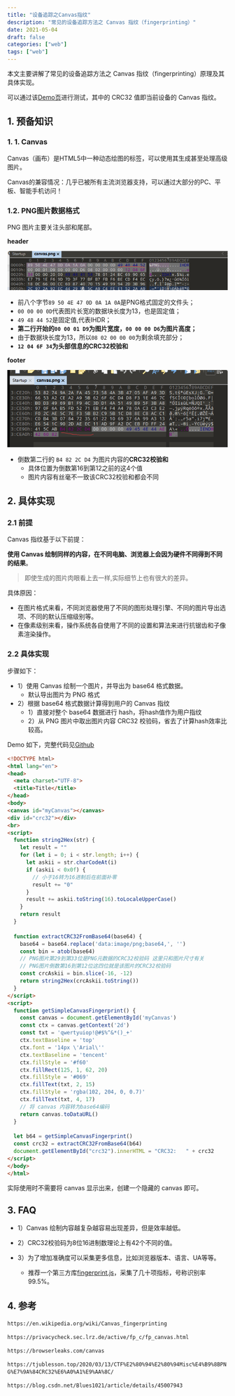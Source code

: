 ```yaml
---
title: "设备追踪之Canvas指纹"
description: "常见的设备追踪方法之 Canvas 指纹（fingerprinting）"
date: 2021-05-04
draft: false
categories: ["web"]
tags: ["web"]
---
```


本文主要讲解了常见的设备追踪方法之 Canvas 指纹（fingerprinting）原理及其具体实现。

可以通过该[Demo页][demo]进行测试，其中的 CRC32 值即当前设备的  Canvas 指纹。

<!--more-->

## 1. 预备知识

### 1. 1. Canvas

Canvas（画布）是HTML5中一种动态绘图的标签，可以使用其生成甚至处理高级图片。

Canvas的兼容情况：几乎已被所有主流浏览器支持，可以通过大部分的PC、平板、智能手机访问！

### 1.2. PNG图片数据格式

PNG 图片主要关注头部和尾部。



**header**

![png-header][png-header]



- 前八个字节`89 50 4E 47 0D 0A 1A 0A`是PNG格式固定的文件头；
- `00 00 00 0D`代表图片长宽的数据块长度为13，也是固定值；
- `49 48 44 52`是固定值,代表IHDR；
- **第二行开始的`00 00 01 D9`为图片宽度，`00 00 00 D6`为图片高度；**
- 由于数据块长度为13，所以`08 02 00 00 00`为剩余填充部分；
- **`12 04 6F 34`为头部信息的CRC32校验和**



**footer**

![png-footer][png-footer]

* 倒数第二行的 `B4 82 2C D4` 为图片内容的**CRC32校验和**
  * 具体位置为倒数第16到第12之前的这4个值
  * 图片内容有丝毫不一致该CRC32校验和都会不同



## 2. 具体实现

### 2.1 前提

Canvas 指纹基于以下前提：

**使用 Canvas 绘制同样的内容，在不同电脑、浏览器上会因为硬件不同得到不同的结果**。

> 即使生成的图片肉眼看上去一样,实际细节上也有很大的差异。

具体原因：

* 在图片格式来看，不同浏览器使用了不同的图形处理引擎、不同的图片导出选项、不同的默认压缩级别等。
* 在像素级别来看，操作系统各自使用了不同的设置和算法来进行抗锯齿和子像素渲染操作。



### 2.2 具体实现

步骤如下：

* 1）使用 Canvas 绘制一个图片，并导出为 base64 格式数据。
  * 默认导出图片为 PNG 格式
* 2）根据  base64 格式数据计算得到用户的 Canvas 指纹
  * 1）直接对整个  base64 数据进行 hash，将hash值作为用户指纹
  * 2）从 PNG 图片中取出图片内容 CRC32 校验码，省去了计算hash效率比较高。

Demo 如下，完整代码见[Github][github]

```html
<!DOCTYPE html>
<html lang="en">
<head>
  <meta charset="UTF-8">
  <title>Title</title>
</head>
<body>
<canvas id="myCanvas"></canvas>
<div id="crc32"></div>
<br>
<script>
  function string2Hex(str) {
    let result = ""
    for (let i = 0; i < str.length; i++) {
      let askii = str.charCodeAt(i)
      if (askii < 0x0f) {
        // 小于16转为16进制后在前面补零
        result += "0"
      }
      result += askii.toString(16).toLocaleUpperCase()
    }
    return result
  }

  function extractCRC32FromBase64(base64) {
    base64 = base64.replace('data:image/png;base64,', '')
    const bin = atob(base64)
    // PNG图片第29到第33位是PNG元数据的CRC32校验码 这里只和图片尺寸有关
    // PNG图片倒数第16到第12位这四位就是该图片的CRC32校验码
    const crcAskii = bin.slice(-16, -12)
    return string2Hex(crcAskii.toString())
  }
</script>
<script>
  function getSimpleCanvasFingerprint() {
    const canvas = document.getElementById('myCanvas')
    const ctx = canvas.getContext('2d')
    const txt = 'qwertyuiop!@#$%^&*()_+'
    ctx.textBaseline = 'top'
    ctx.font = '14px \'Arial\''
    ctx.textBaseline = 'tencent'
    ctx.fillStyle = '#f60'
    ctx.fillRect(125, 1, 62, 20)
    ctx.fillStyle = '#069'
    ctx.fillText(txt, 2, 15)
    ctx.fillStyle = 'rgba(102, 204, 0, 0.7)'
    ctx.fillText(txt, 4, 17)
    // 将 canvas 内容转为base64编码
    return canvas.toDataURL()
  }

  let b64 = getSimpleCanvasFingerprint()
  const crc32 = extractCRC32FromBase64(b64)
  document.getElementById("crc32").innerHTML = "CRC32:   " + crc32
</script>
</body>
</html>
```

实际使用时不需要将 canvas 显示出来，创建一个隐藏的 canvas 即可。



## 3. FAQ

* 1）Canvas 绘制内容越复杂越容易出现差异，但是效率越低。

* 2）CRC32校验码为8位16进制数理论上有42个不同的值。

* 3）为了增加准确度可以采集更多信息，比如浏览器版本、语言、UA等等。

  * 推荐一个第三方库[fingerprint.js][fingerprint.js]，采集了几十项指标，号称识别率99.5%。

  



## 4. 参考

`https://en.wikipedia.org/wiki/Canvas_fingerprinting`

`https://privacycheck.sec.lrz.de/active/fp_c/fp_canvas.html`

`https://browserleaks.com/canvas`

`https://tjublesson.top/2020/03/13/CTF%E2%80%94%E2%80%94Misc%E4%B9%8BPNG%E7%9A%84CRC32%E6%A0%A1%E9%AA%8C/`

`https://blog.csdn.net/Blues1021/article/details/45007943`



[demo]:https://lixueduan.com/tools/canvasfp/fp-crc.html
[github]:https://github.com/lixd/i-vue/tree/master/canvasfp
[fingerprint.js]:https://github.com/fingerprintjs/fingerprintjs

[png-header]:https://github.com/lixd/blog/raw/master/images/web/canvasfp/png-header.png
[png-footer]:https://github.com/lixd/blog/raw/master/images/web/canvasfp/png-footer.png

